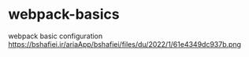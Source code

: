 # webpack-basics
webpack basic configuration
https://bshafiei.ir/ariaApp/bshafiei/files/du/2022/1/61e4349dc937b.png
